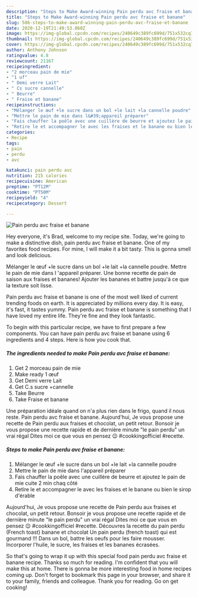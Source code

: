 ```yaml
---
description: "Steps to Make Award-winning Pain perdu avc fraise et banane"
title: "Steps to Make Award-winning Pain perdu avc fraise et banane"
slug: 586-steps-to-make-award-winning-pain-perdu-avc-fraise-et-banane
date: 2020-12-19T21:49:53.060Z
image: https://img-global.cpcdn.com/recipes/240649c389fc699d/751x532cq70/pain-perdu-avc-fraise-et-banane-photo-principale-de-la-recette.jpg
thumbnail: https://img-global.cpcdn.com/recipes/240649c389fc699d/751x532cq70/pain-perdu-avc-fraise-et-banane-photo-principale-de-la-recette.jpg
cover: https://img-global.cpcdn.com/recipes/240649c389fc699d/751x532cq70/pain-perdu-avc-fraise-et-banane-photo-principale-de-la-recette.jpg
author: Anthony Johnson
ratingvalue: 4.8
reviewcount: 21167
recipeingredient:
- "2 morceau pain de mie"
- "1 uf"
- " Demi verre Lait"
- " Cs sucre cannelle"
- " Beurre"
- " Fraise et banane"
recipeinstructions:
- "Mélanger le œuf +le sucre dans un bol +le lait +la cannelle poudre"
- "Mettre le pain de mie dans l&#39;appareil préparer"
- "Fais chauffer la poêle avec une cuillère de beurre et ajoutez le pain de mie cuite 2 min chaq côté"
- "Retire le et accompagner le avec les fraises et le banane ou bien le sirop d&#39;érable"
categories:
- Recipe
tags:
- pain
- perdu
- avc

katakunci: pain perdu avc 
nutrition: 215 calories
recipecuisine: American
preptime: "PT12M"
cooktime: "PT50M"
recipeyield: "4"
recipecategory: Dessert

---
```



![Pain perdu avc fraise et banane](https://img-global.cpcdn.com/recipes/240649c389fc699d/751x532cq70/pain-perdu-avc-fraise-et-banane-photo-principale-de-la-recette.jpg)

Hey everyone, it's Brad, welcome to my recipe site. Today, we're going to make a distinctive dish, pain perdu avc fraise et banane. One of my favorites food recipes. For mine, I will make it a bit tasty. This is gonna smell and look delicious.

Mélanger le œuf +le sucre dans un bol +le lait +la cannelle poudre. Mettre le pain de mie dans l &#39;appareil préparer. Une bonne recette de pain de saison aux fraises et bananes! Ajouter les bananes et battre jusqu&#39;à ce que la texture soit lisse.

Pain perdu avc fraise et banane is one of the most well liked of current trending foods on earth. It is appreciated by millions every day. It is easy, it's fast, it tastes yummy. Pain perdu avc fraise et banane is something that I have loved my entire life. They're fine and they look fantastic.


To begin with this particular recipe, we have to first prepare a few components. You can have pain perdu avc fraise et banane using 6 ingredients and 4 steps. Here is how you cook that.

<!--inarticleads1-->

##### The ingredients needed to make Pain perdu avc fraise et banane:

1. Get 2 morceau pain de mie
1. Make ready 1 œuf
1. Get  Demi verre Lait
1. Get  C.s sucre +cannelle
1. Take  Beurre
1. Take  Fraise et banane


Une préparation idéale quand on n&#39;a plus rien dans le frigo, quand il nous reste. Pain perdu avc fraise et banane. Aujourd&#39;hui, Je vous propose une recette de Pain perdu aux fraises et chocolat, un petit retour. Bonsoir je vous propose une recette rapide et de dernière minute &#34;le pain perdu&#34; un vrai régal Dites moi ce que vous en pensez 😉 #cookkingofficiel #recette. 

<!--inarticleads2-->

##### Steps to make Pain perdu avc fraise et banane:

1. Mélanger le œuf +le sucre dans un bol +le lait +la cannelle poudre
1. Mettre le pain de mie dans l&#39;appareil préparer
1. Fais chauffer la poêle avec une cuillère de beurre et ajoutez le pain de mie cuite 2 min chaq côté
1. Retire le et accompagner le avec les fraises et le banane ou bien le sirop d&#39;érable


Aujourd&#39;hui, Je vous propose une recette de Pain perdu aux fraises et chocolat, un petit retour. Bonsoir je vous propose une recette rapide et de dernière minute &#34;le pain perdu&#34; un vrai régal Dites moi ce que vous en pensez 😉 #cookkingofficiel #recette. Découvres la recette du pain perdu (French toast) banane et chocolat Un pain perdu (french toast) qui est gourmand !!! Dans un bol, battre les oeufs pour les faire mousser. Incorporer l&#39;huile, le sucre, les fraises et les bananes écrasées. 

So that's going to wrap it up with this special food pain perdu avc fraise et banane recipe. Thanks so much for reading. I'm confident that you will make this at home. There is gonna be more interesting food in home recipes coming up. Don't forget to bookmark this page in your browser, and share it to your family, friends and colleague. Thank you for reading. Go on get cooking!
